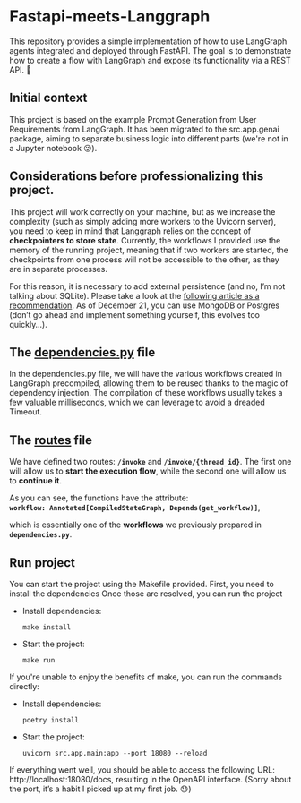 # Fastapi-meets-Langgraph
 This repository provides a simple implementation of how to use LangGraph agents integrated and deployed through FastAPI. The goal is to demonstrate how to create a flow with LangGraph and expose its functionality via a REST API. 🚀

## Initial context
This project is based on the example Prompt Generation from User Requirements from LangGraph. It has been migrated to the src.app.genai package, aiming to separate business logic into different parts (we're not in a Jupyter notebook 😜).

## Considerations before professionalizing this project.

This project will work correctly on your machine, but as we increase the complexity (such as simply adding more workers to the Uvicorn server), you need to keep in mind that Langgraph relies on the concept of **checkpointers to store state**. Currently, the workflows I provided use the memory of the running project, meaning that if two workers are started, the checkpoints from one process will not be accessible to the other, as they are in separate processes.

For this reason, it is necessary to add external persistence (and no, I’m not talking about SQLite). Please take a look at the [following article as a recommendation](https://langchain-ai.github.io/langgraph/how-tos/#persistence). As of December 21, you can use MongoDB or Postgres (don’t go ahead and implement something yourself, this evolves too quickly…).

## The [dependencies.py](src%2Fapp%2Fdependencies.py) file

In the dependencies.py file, we will have the various workflows created in LangGraph precompiled, allowing them to be reused thanks to the magic of dependency injection. The compilation of these workflows usually takes a few valuable milliseconds, which we can leverage to avoid a dreaded Timeout.

## The [routes](src%2Fapp%2Froutes%2F__init__.py) file

We have defined two routes: **`/invoke`** and **`/invoke/{thread_id}`**. The first one will allow us to **start the execution flow**, while the second one will allow us to **continue it**.  

As you can see, the functions have the attribute:  
**`workflow: Annotated[CompiledStateGraph, Depends(get_workflow)]`**,  

which is essentially one of the **workflows** we previously prepared in **`dependencies.py`**.


## Run project

You can start the project using the Makefile provided. First, you need to install the dependencies Once those are resolved, you can run the project
* Install dependencies: 
    ``` shell
    make install
    ```
* Start the project: 
    ``` shell
    make run
    ```
If you're unable to enjoy the benefits of make, you can run the commands directly:

* Install dependencies: 
    ``` shell
    poetry install
    ```
* Start the project: 
    ``` shell
    uvicorn src.app.main:app --port 18080 --reload
    ```

If everything went well, you should be able to access the following URL: http://localhost:18080/docs, resulting in the OpenAPI interface.
(Sorry about the port, it’s a habit I picked up at my first job. 😓)



